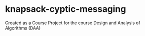 # knapsack-cyptic-messaging
Created as a Course Project for the course Design and Analysis of Algorithms (DAA) 
